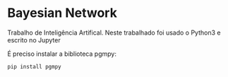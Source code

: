 # Bayesian Network

 Trabalho de Inteligência Artifical. Neste trabalhado foi usado o Python3 e escrito no Jupyter
 
 É preciso instalar a biblioteca pgmpy:

 	pip install pgmpy 
